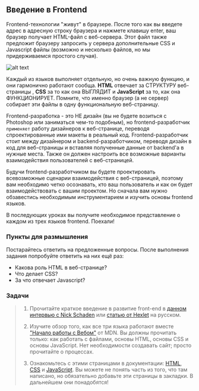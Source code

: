 ## Введение в Frontend

Frontend-технологии "живут" в браузере. После того как вы введете адрес в адресную строку браузера и нажмете клавишу enter, ваш браузер получает HTML-файл с веб-сервера. Этот файл также предложит браузеру запросить у сервера дополнительные CSS и Javascript файлы (возможно и несколько файлов, но мы придерживаемся простого случая).

![alt text](https://user-images.githubusercontent.com/4215285/59569052-c7989e80-908c-11e9-8ca6-65c450adb887.jpg)

Каждый из языков выполняет отдельную, но очень важную функцию, и они гармонично работают сообща. **HTML** отвечает за СТРУКТУРУ веб-страницы , **CSS** за то как она ВЫГЛЯДИТ и **JavaScript** за то, как она ФУНКЦИОНИРУЕТ. Помните, что именно браузер (а не сервер) собирает эти файлы в одну функциональную веб-страницу.

Frontend-разработка - это НЕ дизайн (вы не будете возиться с Photoshop или заниматься чем-то подобным), но frontend-разработчик `применяет` работу дизайнеров к веб-странице, переводя спроектированные ими макеты в реальный код. Frontend-разработчик стоит между дизайнером и backend-разработчиком, переводя дизайн в код для веб-страницы и вставляя полученные данные от backend'а в нужные места. Также он должен настроить все возможные варианты взаимодействия пользователей с веб-страницей.

Будучи frontend-разработчиком вы будете проектировать всевозможные сценарии взаимодействия с веб-страницей, поэтому вам необходимо четко осознавать, кто ваш пользователь и как он будет взаимодействовать с вашим проектом. Но сначала вам нужно обзавестись необходимым инструментарием и изучить основы frontend языков.

В последующих уроках вы получите необходимое представление о каждом из трех языков frontend. Поехали!

### Пункты для размышления

Постарайтесь ответить на предложенные вопросы. После выполнения задания попробуйте ответить на них ещё раз:

- Какова роль HTML в веб-странице?
- Что делает CSS?
- За что отвечает Javascript?

### Задачи

> 1. Прочитайте краткое введение в развитие front-end в [данном интервью с Nick Schaden](https://generalassemb.ly/blog/what-is-front-end-web-development) или [статью от Hexlet](https://ru.hexlet.io/courses/intro_to_web_development/lessons/frontend/theory_unit) <span class="btn-fill btn btn-xs btn-warning">на русском</span>.
>
> 2. Изучите обзор того, как все три языка работают вместе ["Начало работы с Вебом"](https://developer.mozilla.org/ru/docs/Learn/Getting_started_with_the_web) от MDN. Вы должны прочитать только: как работать с файлами, основы HTML, основы CSS и основы JavaScript. Нет необходимости создавать сайт; просто прочитайте о процессах.
>
> 3. Ознакомьтесь с этими страницами в документации: [HTML](https://developer.mozilla.org/ru/docs/Web/HTML/Element), [CSS](https://developer.mozilla.org/ru/docs/Web/CSS/Reference#Keyword_index) и [JavaScript](https://developer.mozilla.org/ru/docs/Web/JavaScript/Reference). Вы можете не понять часть из того, что там написано, но обязательно добавьте эти страницы в закладки. В дальнейшем они понадобятся!

